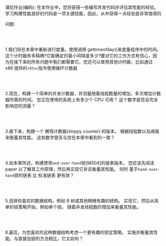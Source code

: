 课后作业(编码):
在本作业中，您将获得一些编写并发代码并评估其性能的经验。 学习构建性能良好的代码是一项关键技能，因此，从中获得一点经验是非常值得的

问题:

<br/>
<br/>

1.我们将在本章中重新进行度量。使用调用 gettimeofday()来度量程序中的时间。
这个计时器有多精确?它能确定的最小间隔是多少?要对它的工作方式有信心，因为在接下来的所有问题中我们都需要它。您还可以使用其他计时器，比如通过 x86 提供的`rdtsc`指令使用循环计数器

<br/>
<br/>

2.现在，构建一个简单的并发计数器，并测量随着线程数量的增加，多次增加计数器所需的时间。 您正在使用的系统上有多少个 CPU 可用？ 这个数字是否会完全影响您的测量？

<br/>
<br/>

3.接下来，构建一个 懒惰计数器(sloppy counter) 的版本。 根据线程数以及阈值来衡量其性能。 这些数字是否与您在本章中看到的一致？

<br/>
<br/>

4.如本章所述，构建使用`and-over-hand`锁[MS04]的链表版本。 您应该先阅读 paper 以了解其工作原理，然后再实现它并且衡量其性能。 何时 基于`hand-over-hand`锁的链表 比 标准链表 更有效？

<br/>
<br/>

5.选择你喜欢的数据结构，例如 B 树或其他稍微有趣的结构。 实现它，然后从简单的锁策略开始，例如单个锁。 随着并发线程数的增加来衡量其性能。

<br/>
<br/>

6.最后，为您喜欢的这种数据结构考虑一个更有趣的锁定策略。 实施并衡量其性能。与直接加锁的方法相比，它又如何？
